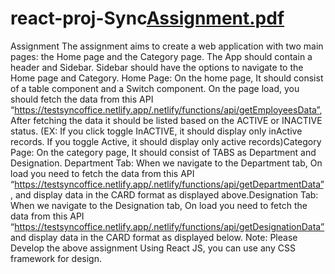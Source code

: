 # react-proj-Sync[Assignment.pdf](https://github.com/broy9387/react-proj-Sync/files/11583844/Assignment.pdf)
Assignment
The assignment aims to create a web application with two main pages: the Home page and the
Category page.
The App should contain a header and Sidebar. Sidebar should have the options to navigate to
the Home page and Category.
Home Page:
On the home page, It should consist of a table component and a Switch component. On the
page load, you should fetch the data from this API
“https://testsyncoffice.netlify.app/.netlify/functions/api/getEmployeesData”, After fetching
the data it should be listed based on the ACTIVE or INACTIVE status. (EX: If you click toggle
InACTIVE, it should display only inActive records. If you toggle Active, it should display only
active records)Category Page:
On the category page, It should consist of TABS as Department and Designation.
Department Tab:
When we navigate to the Department tab, On load you need to fetch the data from this API
“https://testsyncoffice.netlify.app/.netlify/functions/api/getDepartmentData”, and display
data in the CARD format as displayed above.Designation Tab:
When we navigate to the Designation tab, On load you need to fetch the data from this API
“https://testsyncoffice.netlify.app/.netlify/functions/api/getDesignationData” and display
data in the CARD format as displayed below.
Note: Please Develop the above assignment Using React JS, you can use any CSS
framework for design.
